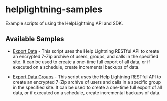 # helplightning-samples
Example scripts of using the HelpLightning API and SDK.

## Available Samples
- [Export Data](export-data) - This script uses the Help Lightning RESTful API to create an encrypted 7-Zip archive of users, groups, and calls in the specified site. It can be used to create a one-time full export of all data, or if executed on a schedule, create incremental backups of data.

- [Export Data Groups](export-data-groups) - This script uses the Help Lightning RESTful API to create an encrypted 7-Zip archive of users and calls in a specific group in the specified site. It can be used to create a one-time full export of all data, or if executed on a schedule, create incremental backups of data.
